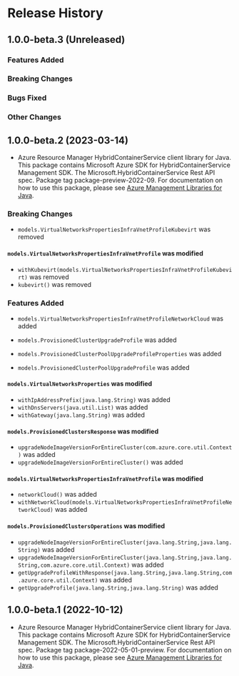 # Release History

## 1.0.0-beta.3 (Unreleased)

### Features Added

### Breaking Changes

### Bugs Fixed

### Other Changes

## 1.0.0-beta.2 (2023-03-14)

- Azure Resource Manager HybridContainerService client library for Java. This package contains Microsoft Azure SDK for HybridContainerService Management SDK. The Microsoft.HybridContainerService Rest API spec. Package tag package-preview-2022-09. For documentation on how to use this package, please see [Azure Management Libraries for Java](https://aka.ms/azsdk/java/mgmt).

### Breaking Changes

* `models.VirtualNetworksPropertiesInfraVnetProfileKubevirt` was removed

#### `models.VirtualNetworksPropertiesInfraVnetProfile` was modified

* `withKubevirt(models.VirtualNetworksPropertiesInfraVnetProfileKubevirt)` was removed
* `kubevirt()` was removed

### Features Added

* `models.VirtualNetworksPropertiesInfraVnetProfileNetworkCloud` was added

* `models.ProvisionedClusterUpgradeProfile` was added

* `models.ProvisionedClusterPoolUpgradeProfileProperties` was added

* `models.ProvisionedClusterPoolUpgradeProfile` was added

#### `models.VirtualNetworksProperties` was modified

* `withIpAddressPrefix(java.lang.String)` was added
* `withDnsServers(java.util.List)` was added
* `withGateway(java.lang.String)` was added

#### `models.ProvisionedClustersResponse` was modified

* `upgradeNodeImageVersionForEntireCluster(com.azure.core.util.Context)` was added
* `upgradeNodeImageVersionForEntireCluster()` was added

#### `models.VirtualNetworksPropertiesInfraVnetProfile` was modified

* `networkCloud()` was added
* `withNetworkCloud(models.VirtualNetworksPropertiesInfraVnetProfileNetworkCloud)` was added

#### `models.ProvisionedClustersOperations` was modified

* `upgradeNodeImageVersionForEntireCluster(java.lang.String,java.lang.String)` was added
* `upgradeNodeImageVersionForEntireCluster(java.lang.String,java.lang.String,com.azure.core.util.Context)` was added
* `getUpgradeProfileWithResponse(java.lang.String,java.lang.String,com.azure.core.util.Context)` was added
* `getUpgradeProfile(java.lang.String,java.lang.String)` was added

## 1.0.0-beta.1 (2022-10-12)

- Azure Resource Manager HybridContainerService client library for Java. This package contains Microsoft Azure SDK for HybridContainerService Management SDK. The Microsoft.HybridContainerService Rest API spec. Package tag package-2022-05-01-preview. For documentation on how to use this package, please see [Azure Management Libraries for Java](https://aka.ms/azsdk/java/mgmt).
